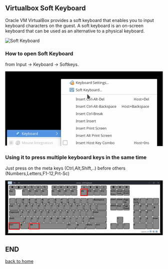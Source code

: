 ## Virtualbox Soft Keyboard

Oracle VM VirtualBox provides a soft keyboard that enables you to input keyboard characters on the guest. A soft keyboard is an on-screen keyboard that can be used as an alternative to a physical keyboard.

![Soft Keyboard](https://docs.oracle.com/en/virtualization/virtualbox/6.1/user/images/softkeybd.png)


### How to open Soft Keyboard
from Input -> Keyboard -> Softkeys.

![input keyboard](imgs/softkeyboard/place.png)


### Using it to press multiple keyboard keys in the same time
Just press on the meta keys (Ctrl,Alt,Shift,..) before others (Numbers,Letters,F1-12,Prt-Sc)

![Ctrl Alt F9](imgs/softkeyboard/ctrlAltF9.png)


## END
[back to home](/Centos/)
